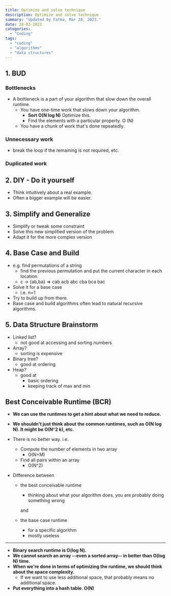 ```yaml
---
title: Optimize and solve technique
description: Optimize and solve technique
summary: "Updated by Fatma, Mar 28, 2023."
date: 28-03-2023
categories:
  - "Coding"
tags:
  - "coding"
  - "algorithms"
  - "data structures"
---
```


## 1. BUD

### Bottlenecks

- A bottleneck is a part of your algorithm that slow down the overall runtime.
  - You have one-time work that slows down your algorithm.
    - **Sort O(N log N)** Optimize this.
    - Find the elements with a particular property. O (N)
  - You have a chunk of work that's done repeatedly.

### Unnecessary work

- break the loop if the remaining is not required, etc.

### Duplicated work

## 2. DIY - Do it yourself

- Think intuitively about a real example.
- Often a bigger example will be easier.

## 3. Simplify and Generalize

- Simplify or tweak some constraint
- Solve this new simplified version of the problem
- Adapt it for the more complex version

## 4. Base Case and Build

- e.g. find permutations of a string
  - find the previous permutation and put the current character in each location.
  - c -> {ab,ba} => cab acb abc cba bca bac
- Solve it for a base case
  - i.e. n=1
- Try to build up from there.
- Base case and build algorithms often lead to natural recursive algorithms.

## 5. Data Structure Brainstorm

- Linked list?
  - not good at accessing and sorting numbers
- Array?
  - sorting is expensive
- Binary tree?
  - good at ordering
- Heap?
  - good at
    - basic ordering
    - keeping track of max and min

## Best Conceivable Runtime (BCR)

- **We can use the runtimes to get a hint about what we need to reduce.**

- **We shouldn't just think about the common runtimes, such as O(N log N). It might be O(N^2 k), etc.**

- There is no better way. i.e.
  - Compute the number of elements in two array
    - O(N+M)
  - Find all pairs within an array
    - O(N^2)

- Difference between

  - the best conceivable runtime

    - thinking about what your algorithm does, you are probably doing something wrong

    and

  - the base case runtime

    - for a specific algorithm
    - mostly useless

---

- **Binary search runtime is O(log N).**
- **We cannot search an array --even a sorted array-- in better than O(log N) time.**
- **When we're done in terms of optimizing the runtime, we should think about the space complexity.**
  - If we want to use less additional space, that probably means no additional space.
- **Put everything into a hash table. O(N)**
